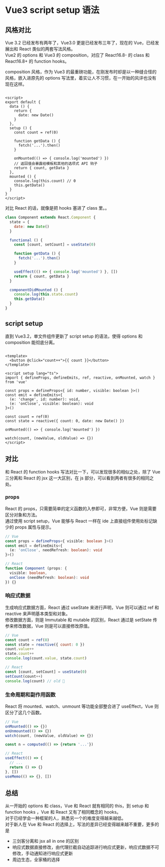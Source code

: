 # Vue3 script setup 语法

## 风格对比

Vue 3.2 已经发布有两年了，Vue3.0 更是已经发布三年了，现在的 Vue，已经发展出和 React 类似的两套写法风格。  
Vue2 的 options 和 Vue3 的 composition，对应了 React16.8- 的 class 和 React16.8+ 的 function hooks。

composition 风格，作为 Vue3 的最重磅功能，在刚发布时却是以一种缝合怪的风格，嵌入进原先的 options 写法里，着实让人不习惯，在一开始的风评也没有现在这样。

```vue

<script>
export default {
  data () {
    return {
      date: new Date()
    }
  },
  setup () {
    const count = ref(0)

    function getData () {
      fetch('...').then()
    }

    onMounted(() => { console.log('mounted') })
    // 返回值会暴露给模板和其他的选项式 API 钩子
    return { count, getData }
  },
  mounted () {
    console.log(this.count) // 0
    this.getData()
  }
}
</script>
```

对比 React 的话，就像是把 hooks 塞进了 class 里。。

```jsx
class Component extends React.Component {
  state = {
    date: new Date()
  }

  functional () {
    const [count, setCount] = useState(0)

    function getData () {
      fetch('...').then()
    }

    useEffect(() => { console.log('mounted') }, [])
    return { count, getData }
  }

  componentDidMounted () {
    console.log(this.state.count)
    this.getData()
  }
}
```

## script setup

直到 Vue3.2，单文件组件更新了 script setup 的语法，使得 options 和 composition 能彻底分离。

```vue

<template>
  <button @click="count++">{{ count }}</button>
</template>

<script setup lang="ts">
import { defineProps, defineEmits, ref, reactive, onMounted, watch } from 'vue'

const props = defineProps<{ id: number, visible: boolean }>()
const emit = defineEmits<{
  (e: 'change', id: number): void,
  (e: 'onClose', visible: boolean): void
}>()

const count = ref(0)
const state = reactive({ count: 0, date: new Date() })

onMounted(() => { console.log('mounted') })

watch(count, (newValue, oldValue) => {})
</script>
```

## 对比

和 React 的 function hooks 写法对比一下，可以发现很多的相似之处，除了 Vue 三分离和 React 的 jsx 这一大区别，在 js 部分，可以看到两者有很多的相同之处。

### props

React 的 props，只需要简单的定义函数的入参即可，非常方便，Vue 则是需要区分对象和方法。  
通过使用 script setup，Vue 能够与 React 一样在 ide 上直接组件使用处标记缺少的 props 属性与提示。

```ts
// Vue
const props = defineProps<{ visible: boolean }>()
const emit = defineEmits<{
  (e: 'onClose', needRefresh: boolean): void
}>()

// React
function Component (props: {
  visible: boolean,
  onClose (needRefresh: boolean): void
}) {}
```

### 响应式数据

生成响应式数据方面，React 通过 useState 来进行声明，Vue 则可以通过 ref 和 reactive 来声明基本类型和对象。  
修改数据方面，则是 Immutable 和 mutable 的区别，React 通过是 setState 传参来修改数据，Vue 则是可以直接修改原值。

```js
// Vue
const count = ref(0)
const state = reactive({ count: 0 })
count.value++
state.count++
console.log(count.value, state.count)

// React
const [count, setCount] = useState(0)
setCount(count++)
console.log(count) // old 🤔️
```

### 生命周期和副作用函数

React 将 mounted、watch、unmount 等功能全部整合进了 useEffect，Vue 则区分了这几个函数。

```js
// Vue
onMounted(() => {})
onUnmounted(() => {})
watch(count, (newValue, oldValue) => {})

const n = computed(() => {return '...'})

// React
useEffect(() => {
  // ...
  return () => {}
}, [])
useMemo(() => {}, [])
```

## 总结

从一开始的 options 和 class，Vue 和 React 就有相同的 this，到 setup 和 function hooks ，Vue 和 React 又有了相同概念的 hooks。  
对于已经学会一种框架的人，熟悉另一个的难度变得越来越低。  
对于新人在 Vue 和 React 的选择上，写法的差异已经变得越来越不重要，更多的是

* 三剑客分离和 jsx all in one 的区别
* 响应式数据直接修改，由代理拦截自动追踪进行响应式更新，响应式数据不可修改，手动通知进行响应式更新
* 周边生态，全家桶的选择